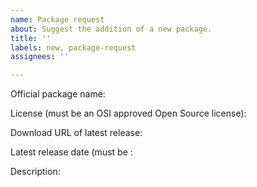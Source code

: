 ```yaml
---
name: Package request
about: Suggest the addition of a new package.
title: ''
labels: new, package-request
assignees: ''

---
```


Official package name:

License (must be an OSI approved Open Source license):

Download URL of latest release:

Latest release date (must be :

Description:
